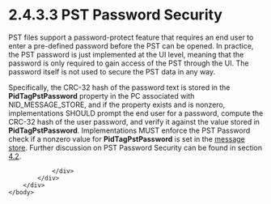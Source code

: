 <html dir="LTR" xmlns:mshelp="http://msdn.microsoft.com/mshelp" xmlns:ddue="http://ddue.schemas.microsoft.com/authoring/2003/5" xmlns:xlink="http://www.w3.org/1999/xlink" xmlns:tool="http://www.microsoft.com/tooltip">
    <head>
        <meta http-equiv="Content-Type" content="text/html; CHARSET=utf-8"></meta>
        <meta name="save" content="history"></meta>
        <title>2.4.3.3 PST Password Security</title>
        <xml>
            <mshelp:toctitle title="2.4.3.3 PST Password Security"></mshelp:toctitle>
            <mshelp:rltitle title="[MS-PST]: PST Password Security"></mshelp:rltitle>
            <mshelp:keyword index="A" term="48468b1e-cc81-4e2b-82a7-9bf61adc948e"></mshelp:keyword>
            <mshelp:attr name="DCSext.ContentType" value="open specification"></mshelp:attr>
            <mshelp:attr name="AssetID" value="48468b1e-cc81-4e2b-82a7-9bf61adc948e"></mshelp:attr>
            <mshelp:attr name="TopicType" value="kbRef"></mshelp:attr>
            <mshelp:attr name="DCSext.Title" value="[MS-PST]: PST Password Security" />
        </xml>
    </head>
    <body>
        <div id="header">
            <h1 class="heading">2.4.3.3 PST Password Security</h1>
        </div>
        <div id="mainSection">
            <div id="mainBody">
                <div id="allHistory" class="saveHistory"></div>
                <div id="sectionSection0" class="section" name="collapseableSection">
                    

<p>PST files support a password-protect feature that requires
an end user to enter a pre-defined password before the PST can be opened. In
practice, the PST password is just implemented at the UI level, meaning that
the password is only required to gain access of the PST through the UI. The
password itself is not used to secure the PST data in any way.</p>

<p>Specifically, the CRC-32 hash of the password text is stored
in the <b>PidTagPstPassword</b> property in the PC associated with
NID_MESSAGE_STORE, and if the property exists and is nonzero, implementations
SHOULD prompt the end user for a password, compute the CRC-32 hash of the user
password, and verify it against the value stored in <b>PidTagPstPassword</b>.
Implementations MUST enforce the PST Password check if a nonzero value for <b>PidTagPstPassword</b>
is set in the <a href="08220cc9-69b1-4072-a2e7-2a0ff201d505.htm#gt_fda94a53-448d-48d5-9991-176c530ff597">message store</a>.
Further discussion on PST Password Security can be found in section <a href="a1b4b061-398d-4252-8593-1e42c0908ac6.htm">4.2</a>.</p>


                </div>
            </div>
        </div>
    </body>
</html>